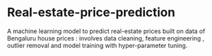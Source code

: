 # Real-estate-price-prediction
A machine learning model to predict real-estate prices built on data of Bengaluru house prices : involves data cleaning, feature engineering , outlier removal and model training with hyper-parameter tuning.

